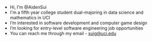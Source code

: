 - Hi, I’m @AidenSui
- I'm a fifth year college student dual-majoring in data science and mathematics in UCI
- I’m interested in software development and computer game design
- I’m looking for entry-level software engineering job opportunities
- You can reach me through my email - suig@uci.edu

<!---
AidenSui/AidenSui is a ✨ special ✨ repository because its `README.md` (this file) appears on your GitHub profile.
You can click the Preview link to take a look at your changes.
--->
